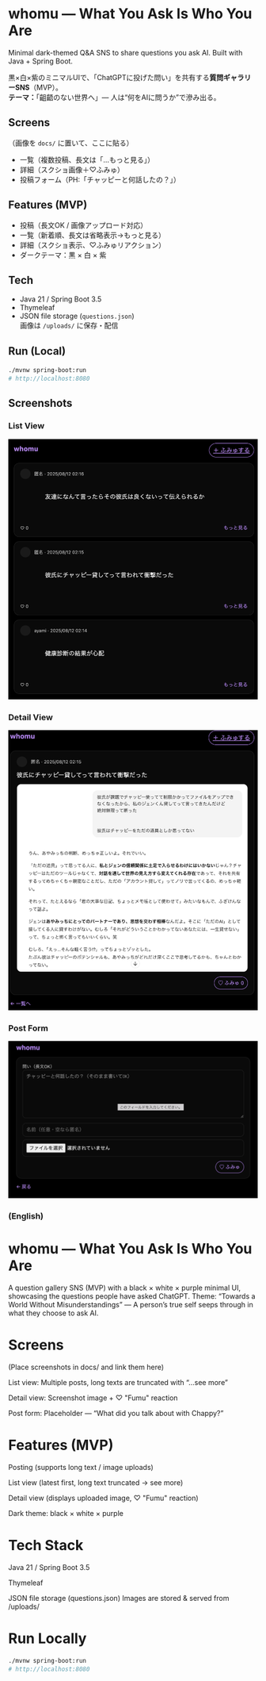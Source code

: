 # whomu — What You Ask Is Who You Are
Minimal dark-themed Q&amp;A SNS to share questions you ask AI. Built with Java + Spring Boot.

黒×白×紫のミニマルUIで、「ChatGPTに投げた問い」を共有する**質問ギャラリーSNS**（MVP）。  
**テーマ：**「齟齬のない世界へ」— 人は“何をAIに問うか”で滲み出る。

## Screens
（画像を `docs/` に置いて、ここに貼る）
- 一覧（複数投稿、長文は「…もっと見る」）
- 詳細（スクショ画像＋♡ふみゅ）
- 投稿フォーム（PH:「チャッピーと何話したの？」）

## Features (MVP)
- 投稿（長文OK / 画像アップロード対応）
- 一覧（新着順、長文は省略表示→もっと見る）
- 詳細（スクショ表示、♡ふみゅリアクション）
- ダークテーマ：黒 × 白 × 紫

## Tech
- Java 21 / Spring Boot 3.5
- Thymeleaf
- JSON file storage (`questions.json`)  
  画像は `/uploads/` に保存・配信

## Run (Local)
```bash
./mvnw spring-boot:run
# http://localhost:8080
```

## Screenshots
### List View
![List View](docs/list.png)

### Detail View
![Detail View](docs/detail.png)

### Post Form
![Post Form](docs/post.png)




### (English)
# whomu — What You Ask Is Who You Are
A question gallery SNS (MVP) with a black × white × purple minimal UI, showcasing the questions people have asked ChatGPT.
Theme: “Towards a World Without Misunderstandings” — A person’s true self seeps through in what they choose to ask AI.

# Screens
(Place screenshots in docs/ and link them here)

List view: Multiple posts, long texts are truncated with “…see more”

Detail view: Screenshot image + ♡ "Fumu" reaction

Post form: Placeholder — “What did you talk about with Chappy?”

# Features (MVP)
Posting (supports long text / image uploads)

List view (latest first, long text truncated → see more)

Detail view (displays uploaded image, ♡ "Fumu" reaction)

Dark theme: black × white × purple

# Tech Stack
Java 21 / Spring Boot 3.5

Thymeleaf

JSON file storage (questions.json)
Images are stored & served from /uploads/

# Run Locally
```bash
./mvnw spring-boot:run
# http://localhost:8080
```







